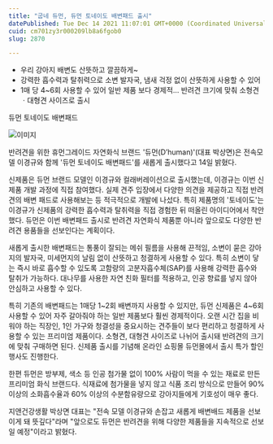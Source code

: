 ```yaml
---
title: "굽네 듀먼, 듀먼 토네이도 배변패드 출시"
datePublished: Tue Dec 14 2021 11:07:01 GMT+0000 (Coordinated Universal Time)
cuid: cm701zy3r000209lb8a6fgob0
slug: 2870

---
```



- 우리 강아지 배변도 산뜻하고 깔끔하게~
- 강력한 흡수력과 탈취력으로 소변 발자국, 냄새 걱정 없이 산뜻하게 사용할 수 있어
- 1매 당 4~6회 사용할 수 있어 일반 제품 보다 경제적… 반려견 크기에 맞춰 소형견ㆍ대형견 사이즈로 출시

듀먼 토네이도 배변패드

![이미지](https://cdn.hashnode.com/res/hashnode/image/upload/v1739252441882/b340606e-27a3-4c89-acd4-5f85583336f3.jpeg)

반려견을 위한 휴먼그레이드 자연화식 브랜드 '듀먼(D’human)'(대표 박상면)은 전속모델 이경규와 함께 '듀먼 토네이도 배변패드'를 새롭게 출시했다고 14일 밝혔다.

신제품은 듀먼 브랜드 모델인 이경규와 컬래버레이션으로 출시했는데, 이경규는 이번 신제품 개발 과정에 직접 참여했다. 실제 견주 입장에서 다양한 의견을 제공하고 직접 반려견의 배변 패드로 사용해보는 등 적극적으로 개발에 나섰다. 특히 제품명의 '토네이도'는 이경규가 신제품의 강력한 흡수력과 탈취력을 직접 경험한 뒤 떠올린 아이디어에서 착안했다. 듀먼은 이번 배변패드 출시로 반려견 자연화식 제품뿐 아니라 앞으로도 다양한 반려견 용품들을 선보인다는 계획이다.

새롭게 출시한 배변패드는 통풍이 잘되는 메쉬 필름을 사용해 끈적임, 소변이 묻은 강아지의 발자국, 미세먼지의 날림 없이 산뜻하고 청결하게 사용할 수 있다. 특히 소변이 닿는 즉시 바로 흡수할 수 있도록 고함량의 고분자흡수체(SAP)를 사용해 강력한 흡수와 탈취가 가능하다. 대나무를 사용한 자연 친화 필터를 적용하고, 인공 향료를 넣지 않아 안심하고 사용할 수 있다.

특히 기존의 배변패드는 1매당 1~2회 배변까지 사용할 수 있지만, 듀먼 신제품은 4~6회 사용할 수 있어 자주 갈아줘야 하는 일반 제품보다 훨씬 경제적이다. 오랜 시간 집을 비워야 하는 직장인, 1인 가구와 청결성을 중요시하는 견주들이 보다 편리하고 청결하게 사용할 수 있는 프리미엄 제품이다. 소형견, 대형견 사이즈로 나뉘어 출시돼 반려견의 크기에 맞춰 구매하면 된다. 신제품 출시를 기념해 온라인 쇼핑몰 듀먼몰에서 출시 특가 할인 행사도 진행한다.

한편 듀먼은 방부제, 색소 등 인공 첨가물 없이 100% 사람이 먹을 수 있는 재료로 만든 프리미엄 화식 브랜드다. 식재료에 첨가물을 넣지 않고 식품 조리 방식으로 만들어 90% 이상의 소화흡수율과 60% 이상의 수분함유량으로 강아지들에게 기호성이 매우 좋다.

지앤건강생활 박상면 대표는 "전속 모델 이경규와 손잡고 새롭게 배변배드 제품을 선보이게 돼 뜻깊다"라며 "앞으로도 듀먼은 반려견을 위해 다양한 제품들을 지속적으로 선보일 예정"이라고 밝혔다.
